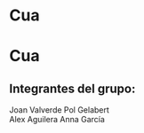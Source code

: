 # Cua
<h1> Cua </h1>

<h2>Integrantes del grupo:</h2>

Joan Valverde 
Pol Gelabert  
Alex Aguilera
Anna García  

